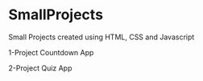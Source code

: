 # SmallProjects
 Small Projects created using HTML, CSS and Javascript

 1-Project Countdown App

 2-Project Quiz App
